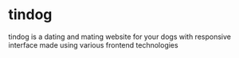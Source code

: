 # tindog
tindog is a dating and mating website for your dogs with responsive interface made using various frontend technologies 
